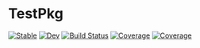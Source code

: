# TestPkg

[![Stable](https://img.shields.io/badge/docs-stable-blue.svg)](https://nmaedajp.github.io/TestPkg.jl/stable/)
[![Dev](https://img.shields.io/badge/docs-dev-blue.svg)](https://nmaedajp.github.io/TestPkg.jl/dev/)
[![Build Status](https://travis-ci.com/nmaedajp/TestPkg.jl.svg?branch=main)](https://travis-ci.com/nmaedajp/TestPkg.jl)
[![Coverage](https://codecov.io/gh/nmaedajp/TestPkg.jl/branch/main/graph/badge.svg)](https://codecov.io/gh/nmaedajp/TestPkg.jl)
[![Coverage](https://coveralls.io/repos/github/nmaedajp/TestPkg.jl/badge.svg?branch=main)](https://coveralls.io/github/nmaedajp/TestPkg.jl?branch=main)
